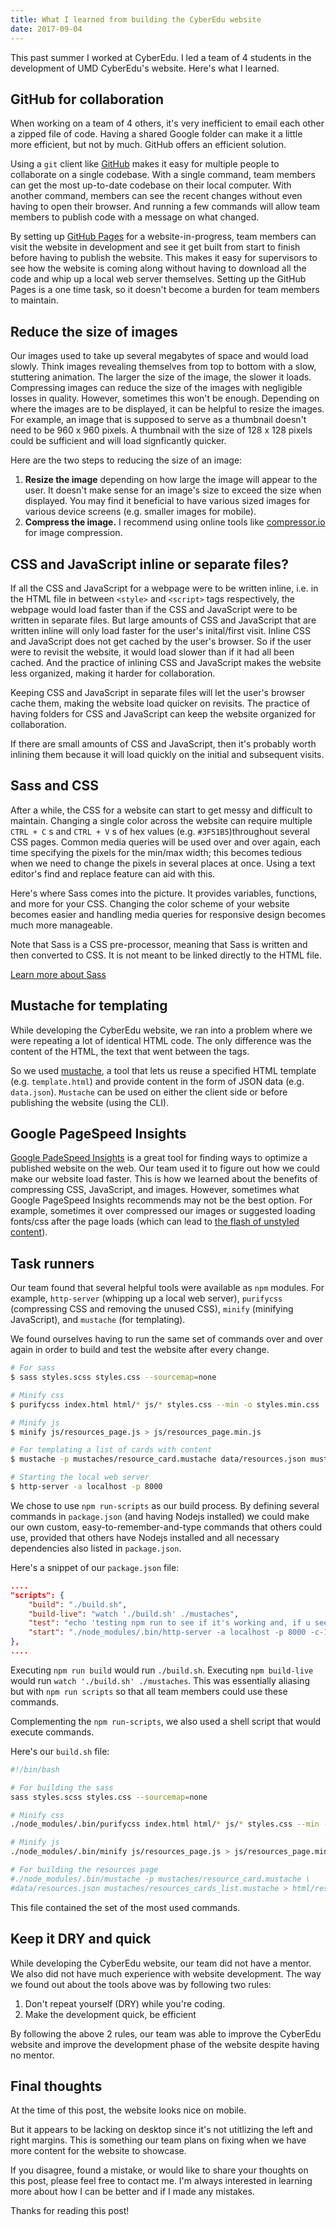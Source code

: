 ```yaml
---
title: What I learned from building the CyberEdu website
date: 2017-09-04
---
```


This past summer I worked at CyberEdu. I led a team of 4 students in the development of UMD CyberEdu's website. Here's what I learned.

## GitHub for collaboration

When working on a team of 4 others, it's very inefficient to email each other a zipped file of code. Having a shared Google folder can make it a little more efficient, but not by much. GitHub offers an efficient solution.

Using a `git` client like [GitHub](https://github.com) makes it easy for multiple people to collaborate on a single codebase. With a single command, team members can get the most up-to-date codebase on their local computer. With another command, members can see the recent changes without even having to open their browser. And running a few commands will allow team members to publish code with a message on what changed.

By setting up [GitHub Pages](https://pages.github.com/) for a website-in-progress, team members can visit the website in development and see it get built from start to finish before having to publish the website. This makes it easy for supervisors to see how the website is coming along without having to download all the code and whip up a local web server themselves. Setting up the GitHub Pages is a one time task, so it doesn't become a burden for team members to maintain.

## Reduce the size of images

Our images used to take up several megabytes of space and would load slowly. Think images revealing themselves from top to bottom with a slow, stuttering animation. The larger the size of the image, the slower it loads. Compressing images can reduce the size of the images with negligible losses in quality. However, sometimes this won't be enough. Depending on where the images are to be displayed, it can be helpful to resize the images. For example, an image that is supposed to serve as a thumbnail doesn't need to be 960 x 960 pixels. A thumbnail with the size of 128 x 128 pixels could be sufficient and will load signficantly quicker.

Here are the two steps to reducing the size of an image:

1.  **Resize the image** depending on how large the image will appear to the user. It doesn't make sense for an image's size to exceed the size when displayed. You may find it beneficial to have various sized images for various device screens (e.g. smaller images for mobile).
2.  **Compress the image.** I recommend using online tools like [compressor.io](https://compressor.io) for image compression.

## CSS and JavaScript inline or separate files?

If all the CSS and JavaScript for a webpage were to be written inline, i.e. in the HTML file in between `<style>` and `<script>` tags respectively, the webpage would load faster than if the CSS and JavaScript were to be written in separate files. But large amounts of CSS and JavaScript that are written inline will only load faster for the user's inital/first visit. Inline CSS and JavaScript does not get cached by the user's browser. So if the user were to revisit the website, it would load slower than if it had all been cached. And the practice of inlining CSS and JavaScript makes the website less organized, making it harder for collaboration.

Keeping CSS and JavaScript in separate files will let the user's browser cache them, making the website load quicker on revisits. The practice of having folders for CSS and JavaScript can keep the website organized for collaboration.

If there are small amounts of CSS and JavaScript, then it's probably worth inlining them because it will load quickly on the initial and subsequent visits.

## Sass and CSS

After a while, the CSS for a website can start to get messy and difficult to maintain. Changing a single color across the website can require multiple `CTRL + C` s and `CTRL + V` s of hex values (e.g. `#3F51B5`)throughout several CSS pages. Common media queries will be used over and over again, each time specifying the pixels for the min/max width; this becomes tedious when we need to change the pixels in several places at once. Using a text editor's find and replace feature can aid with this.

Here's where Sass comes into the picture. It provides variables, functions, and more for your CSS. Changing the color scheme of your website becomes easier and handling media queries for responsive design becomes much more manageable.

Note that Sass is a CSS pre-processor, meaning that Sass is written and then converted to CSS. It is not meant to be linked directly to the HTML file.

[Learn more about Sass](http://sass-lang.com/)

## Mustache for templating

While developing the CyberEdu website, we ran into a problem where we were repeating a lot of identical HTML code. The only difference was the content of the HTML, the text that went between the tags.

So we used [mustache](https://mustache.github.io/), a tool that lets us reuse a specified HTML template (e.g. `template.html`) and provide content in the form of JSON data (e.g. `data.json`). `Mustache` can be used on either the client side or before publishing the website (using the CLI).

## Google PageSpeed Insights

[Google PadeSpeed Insights](https://developers.google.com/speed/pagespeed/insights/) is a great tool for finding ways to optimize a published website on the web. Our team used it to figure out how we could make our website load faster. This is how we learned about the benefits of compressing CSS, JavaScript, and images. However, sometimes what Google PageSpeed Insights recommends may not be the best option. For example, sometimes it over compressed our images or suggested loading fonts/css after the page loads (which can lead to [the flash of unstyled content](https://en.wikipedia.org/wiki/Flash_of_unstyled_content)).

## Task runners

Our team found that several helpful tools were available as `npm` modules. For example, `http-server` (whipping up a local web server), `purifycss` (compressing CSS and removing the unused CSS), `minify` (minifying JavaScript), and `mustache` (for templating).

We found ourselves having to run the same set of commands over and over again in order to build and test the website after every change.

```bash
# For sass
$ sass styles.scss styles.css --sourcemap=none

# Minify css
$ purifycss index.html html/* js/* styles.css --min -o styles.min.css

# Minify js
$ minify js/resources_page.js > js/resources_page.min.js

# For templating a list of cards with content
$ mustache -p mustaches/resource_card.mustache data/resources.json mustaches/resources_cards_list.mustache > html/resources_cards_list.html

# Starting the local web server
$ http-server -a localhost -p 8000
```

We chose to use `npm run-scripts` as our build process. By defining several commands in `package.json` (and having Nodejs installed) we could make our own custom, easy-to-remember-and-type commands that others could use, provided that others have Nodejs installed and all necessary dependencies also listed in `package.json`.

Here's a snippet of our `package.json` file:

```json
....
"scripts": {
    "build": "./build.sh",
    "build-live": "watch './build.sh' ./mustaches",
    "test": "echo 'testing npm run to see if it's working and, if u see this, it's working'",
    "start": "./node_modules/.bin/http-server -a localhost -p 8000 -c-1"
},
....
```

Executing `npm run build` would run `./build.sh`. Executing `npm build-live` would run `watch './build.sh' ./mustaches`. This was essentially aliasing but with `npm run scripts` so that all team members could use these commands.

Complementing the `npm run-scripts`, we also used a shell script that would execute commands.

Here's our `build.sh` file:

```bash
#!/bin/bash

# For building the sass
sass styles.scss styles.css --sourcemap=none

# Minify css
./node_modules/.bin/purifycss index.html html/* js/* styles.css --min -o styles.min.css

# Minify js
./node_modules/.bin/minify js/resources_page.js > js/resources_page.min.js

# For building the resources page
#./node_modules/.bin/mustache -p mustaches/resource_card.mustache \
#data/resources.json mustaches/resources_cards_list.mustache > html/resources_cards_list.html
```

This file contained the set of the most used commands.

## Keep it DRY and quick

While developing the CyberEdu website, our team did not have a mentor. We also did not have much experience with website development. The way we found out about the tools above was by following two rules:

1.  Don't repeat yourself (DRY) while you're coding.
2.  Make the development quick, be efficient

By following the above 2 rules, our team was able to improve the CyberEdu website and improve the development phase of the website despite having no mentor.

## Final thoughts

At the time of this post, the website looks nice on mobile.

But it appears to be lacking on desktop since it's not utitlizing the left and right margins. This is something our team plans on fixing when we have more content for the website to showcase.

If you disagree, found a mistake, or would like to share your thoughts on this post, please feel free to contact me. I'm always interested in learning more about how I can be better and if I made any mistakes.

Thanks for reading this post!
